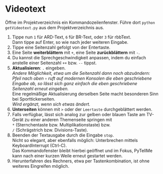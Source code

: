 # Videotext

Öffne im Projektverzeichnis ein Kommandozeilenfenster. 
Führe dort `python getVideotext.py` aus dem Projektverzeichnis aus.

1. Tippe nun `1` für ARD-Text, `6` für BR-Text, oder `3` für rbbText.<br>
   Dann tippe auf Enter, so wie nach jeder weiteren Eingabe.
2. Tippe eine Seitenzahl gefolgt von der Entertaste.
3. Eine Seite **weiterblättern** mit `+`, eine Seite **zurückblättern** mit `-`.
4. Du kannst die Sprechgeschwindigkeit anpassen, indem du einfach anstelle einer Seitenzahl `++` bzw. `--` tippst.
5. **Aktualisieren**: `.` eingeben.<br>
   *Andere Möglichkeit, etwa um die Seitenzahl dann noch abzuändern: Pfeil nach oben <code>&uarr;</code> ruft auf modernen Konsolen die eben geschriebene Eingabe ab, so lässt sich ganz einfach die eben geschriebene Seitenzahl erneut eingeben.<br>*
   Eine regelmäßige Aktualisierung derselben Seite macht besonderen Sinn bei Sporttickerseiten.
  <br>*Wird ergänzt, wenn sich etwas ändert.*
6. **Unterseiten** können mit <code>&gt;</code> oder der `Leertaste` durchgeblättert werden.
7. Falls verfügbar, lässt sich analog zur gelben oder blauen Taste am TV-Gerät zu einer anderen Themenseite springen mit<br>
   `*` (Sternchentaste bzw. Multiplikationstaste) bzw. <br>
   `/` (Schrägstrich bzw. Divisions-Taste).
8. Beenden der Textausgabe durch die Eingabe `stop`.\
   Nicht so elegant, aber ebenfalls möglich: Unterbrechen mittels KeyboardInterrupt (Ctrl-C).\
   Das Kommandofenster bleibt hierbei geöffnet und im Fokus, PyTellMe kann nach einer kurzen Weile erneut gestartet werden.
9. Herunterfahren des Rechners, etwa per Tastenkombination, ist ohne weiteres Eingreifen möglich.

